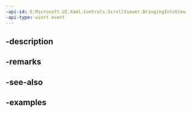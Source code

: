 ```yaml
---
-api-id: E:Microsoft.UI.Xaml.Controls.ScrollViewer.BringingIntoView
-api-type: winrt event
---
```


## -description

## -remarks

## -see-also

## -examples

